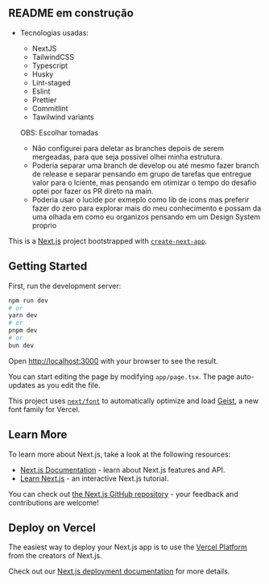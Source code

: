 ## README em construção

- Tecnologias usadas:
  - NextJS
  - TailwindCSS
  - Typescript
  - Husky
  - Lint-staged
  - Eslint
  - Prettier
  - Commitlint
  - Tawilwind variants



  OBS: Escolhar tomadas
  - Não configurei para deletar as branches depois de serem mergeadas, para que seja possivel olhei minha estrutura.
  - Poderia separar uma branch de develop ou até mesmo fazer branch de release e separar pensando em grupo de tarefas que entregue valor para o lciente, mas pensando em otimizar o tempo do desafio optei por fazer os PR direto na main.
  - Poderia usar o lucide por exmeplo como lib de icons mas preferir fazer do zero para explorar mais do meu conhecimento e possam da uma olhada em como eu organizos pensando em um Design System proprio
  

This is a [Next.js](https://nextjs.org) project bootstrapped with [`create-next-app`](https://nextjs.org/docs/app/api-reference/cli/create-next-app).

## Getting Started

First, run the development server:

```bash
npm run dev
# or
yarn dev
# or
pnpm dev
# or
bun dev
```

Open [http://localhost:3000](http://localhost:3000) with your browser to see the result.

You can start editing the page by modifying `app/page.tsx`. The page auto-updates as you edit the file.

This project uses [`next/font`](https://nextjs.org/docs/app/building-your-application/optimizing/fonts) to automatically optimize and load [Geist](https://vercel.com/font), a new font family for Vercel.

## Learn More

To learn more about Next.js, take a look at the following resources:

- [Next.js Documentation](https://nextjs.org/docs) - learn about Next.js features and API.
- [Learn Next.js](https://nextjs.org/learn) - an interactive Next.js tutorial.

You can check out [the Next.js GitHub repository](https://github.com/vercel/next.js) - your feedback and contributions are welcome!

## Deploy on Vercel

The easiest way to deploy your Next.js app is to use the [Vercel Platform](https://vercel.com/new?utm_medium=default-template&filter=next.js&utm_source=create-next-app&utm_campaign=create-next-app-readme) from the creators of Next.js.

Check out our [Next.js deployment documentation](https://nextjs.org/docs/app/building-your-application/deploying) for more details.
